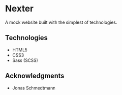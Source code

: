 # Nexter

A mock website built with the simplest of technologies.

## Technologies

* HTML5
* CSS3
* Sass (SCSS)

## Acknowledgments

* Jonas Schmedtmann